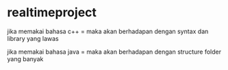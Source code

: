 # realtimeproject

jika memakai bahasa c++  = maka akan berhadapan dengan syntax dan library yang lawas

jika memakai bahasa java = maka akan berhadapan dengan structure folder yang banyak  